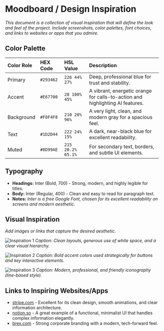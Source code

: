 
# Moodboard / Design Inspiration

*This document is a collection of visual inspiration that will define the look and feel of the project. Include screenshots, color palettes, font choices, and links to websites or apps that you admire.*

## Color Palette

| Color Role | HEX Code    | HSL Value           | Description                               |
| :--------- | :---------- | :------------------ | :---------------------------------------- |
| Primary    | `#293462`   | `226 44% 27%`       | Deep, professional blue for trust and stability. |
| Accent     | `#E67700`   | `28 100% 45%`       | A vibrant, energetic orange for calls-to-action and highlighting AI features. |
| Background | `#F0F4F8`   | `210 20% 96%`       | A very light, clean, and modern gray for a spacious feel. |
| Text       | `#1D2D44`   | `222 24% 15%`       | A dark, near-black blue for excellent readability. |
| Muted      | `#8D99AE`   | `215 20.2% 65.1%`   | For secondary text, borders, and subtle UI elements. |

## Typography

- **Headings:** Inter (Bold, 700) - Strong, modern, and highly legible for titles.
- **Body:** Inter (Regular, 400) - Clean and easy to read for paragraph text.
- **Notes:** *Inter is a free Google Font, chosen for its excellent readability on screens and modern aesthetic.*

## Visual Inspiration
*Add images or links that capture the desired aesthetic.*

![Inspiration 1](https://picsum.photos/seed/design1/400/300)
*Caption: Clean layouts, generous use of white space, and a clear visual hierarchy.*

![Inspiration 2](https://picsum.photos/seed/design2/400/300)
*Caption: Bold accent colors used strategically for buttons and key interactive elements.*

![Inspiration 3](https://picsum.photos/seed/design3/400/300)
*Caption: Modern, professional, and friendly iconography (line-based style).*

## Links to Inspiring Websites/Apps
- [stripe.com](https://stripe.com) - Excellent for its clean design, smooth animations, and clear information architecture.
- [notion.so](https://notion.so) - A great example of a functional, minimalist UI that handles complex information elegantly.
- [brex.com](https://www.brex.com) - Strong corporate branding with a modern, tech-forward feel.
